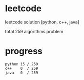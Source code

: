 # leetcode
leetcode solution [python, c++, java]

total 259 algorithms problem
# progress	
	python 15 / 259
	c++    0  / 259
	java   0  / 259
